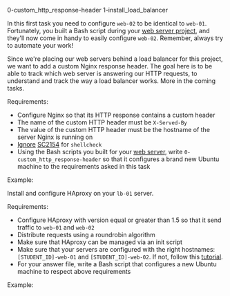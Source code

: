 0-custom_http_response-header
1-install_load_balancer
<!-- Task Body -->
  <p>In this first task you need to configure <code>web-02</code> to be identical to <code>web-01</code>. Fortunately, you built a Bash script during your <a href="https://intranet.hbtn.io/projects/266">web server project</a>, and they&#39;ll now come in handy to easily configure <code>web-02</code>. Remember, always try to automate your work!</p>

<p>Since we&#39;re placing our web servers behind a load balancer for this project, we want to add a custom Nginx response header. The goal here is to be able to track which web server is answering our HTTP requests, to understand and track the way a load balancer works. More in the coming tasks.</p>

<p>Requirements:</p>

<ul>
<li>Configure Nginx so that its HTTP response contains a custom header</li>
<li>The name of the custom HTTP header must be <code>X-Served-By</code></li>
<li>The value of the custom HTTP header must be the hostname of the server Nginx is running on</li>
<li><a href="https://github.com/koalaman/shellcheck/wiki/Ignore">Ignore</a> <a href="https://github.com/koalaman/shellcheck/wiki/SC2154">SC2154</a> for <code>shellcheck</code></li>
<li>Using the Bash scripts you built for your <a href="https://intranet.hbtn.io/projects/266">web server</a>, write <code>0-custom_http_response-header</code> so that it configures a brand new Ubuntu machine to the requirements asked in this task</li>
</ul>

<p>Example:</p>

<!-- Task Body -->
  <p>Install and configure HAproxy on your <code>lb-01</code> server.</p>

<p>Requirements:</p>

<ul>
<li>Configure HAproxy with version equal or greater than 1.5 so that it send traffic to <code>web-01</code> and <code>web-02</code></li>
<li>Distribute requests using a roundrobin algorithm</li>
<li>Make sure that HAproxy can be managed via an init script</li>
<li>Make sure that your servers are configured with the right hostnames: <code>[STUDENT_ID]-web-01</code> and <code>[STUDENT_ID]-web-02</code>. If not, follow this <a href="http://docs.aws.amazon.com/AWSEC2/latest/UserGuide/set-hostname.html">tutorial</a>.</li>
<li>For your answer file, write a Bash script that configures a new Ubuntu machine to respect above requirements</li>
</ul>

<p>Example:</p>

